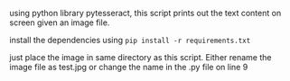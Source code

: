 using python library pytesseract, this script prints out the text content on screen given an image file.


install the dependencies using 
`pip install -r requirements.txt`

just place the image in same directory as this script.
Either rename the image file as test.jpg or change the name in the .py file on line 9

